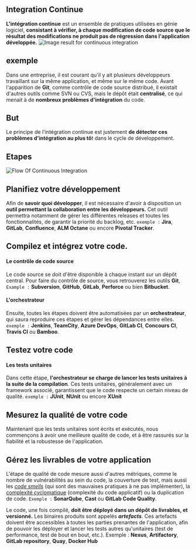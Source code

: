 

## Integration Continue

**L'intégration continue**  est un ensemble de pratiques utilisées en génie logiciel, **consistant à vérifier, à chaque modification de code source que le résultat des modifications ne produit pas de régression dans l'application développée.**
![Image result for continuous integration](https://geekflare.com/wp-content/uploads/2019/12/ci.jpg)

## exemple

Dans une entreprise, il est courant qu'il y ait plusieurs développeurs travaillant sur la même application, et même sur le même code. Avant l'apparition de  **Git**, comme contrôle de code source distribué, il existait d'autres outils comme SVN ou CVS, mais le dépôt était  **centralisé**, ce qui menait à de  **nombreux problèmes d'intégration**  du code.

## But

Le principe de l'intégration continue est justement **de détecter ces problèmes d'intégration au plus tô**t dans le cycle de développement.

## Etapes
![Flow Of Continuous Integration](https://acadgildsite.s3.amazonaws.com/wordpress_images/devops/What_is_Jenkins/02_CI_Image.jpg)
## **Planifiez** votre développement

Afin de **savoir quoi développer**, il est nécessaire d'avoir à disposition un **outil permettant la collaboration entre les développeurs.** Cet outil permettra notamment de gérer les différentes releases et toutes les fonctionnalités, de garantir la priorité du backlog, etc.
`exemple :` **Jira**, **GitLab**, **Confluence**, **ALM Octane** ou encore **Pivotal Tracker**.

## **Compilez** et intégrez votre code.
#### Le contrôle de code source

Le code source se doit d'être disponible à chaque instant sur un dépôt central.
Pour faire du contrôle de source, vous retrouverez les outils  **Git**,  `Example :` **Subversion**,  **GitHub**,  **GitLab**,  **Perforce**  ou bien  **Bitbucket**.

#### L'orchestrateur
Ensuite, toutes les étapes doivent être automatisées par un **orchestrateur**, qui saura reproduire ces étapes et gérer les dépendances entre elles.
`exemple :` **Jenkins**, **TeamCity**, **Azure DevOps**, **GitLab CI**, **Concours CI**, **Travis CI** ou **Bamboo**.

## Testez votre code

#### Les tests unitaires

Dans cette étape,  **l'orchestrateur se charge de lancer les tests unitaires à la suite de la compilation**. Ces tests unitaires, généralement avec un framework associé, garantissent que le code respecte un certain niveau de qualité.
`exemple :` **JUnit**, **NUnit** ou encore **XUnit**

## Mesurez la **qualité** de votre code

Maintenant que les tests unitaires sont écrits et exécutés, nous commençons à avoir une meilleure qualité de code, et à être rassurés sur la fiabilité et la robustesse de l'application.
## Gérez les livrables de votre application
L'étape de qualité de code mesure aussi d'autres métriques, comme le nombre de vulnérabilités au sein du code, la couverture de test, mais aussi les [_code smells_](https://fr.wikipedia.org/wiki/Code_smell) (qui sont des mauvaises pratiques à ne pas implémenter), la [complexité cyclomatique](https://fr.wikipedia.org/wiki/Nombre_cyclomatique) (complexité du code applicatif) ou la duplication de code.
`Exemple :` **SonarQube**, **Cast** ou **GitLab Code Quality**.

Le code, une fois compilé, **doit être déployé dans un dépôt de livrables, et versionné.** Les binaires produits sont appelés **_artefacts_**. Ces artefacts doivent être accessibles à toutes les parties prenantes de l'application, afin de pouvoir les déployer et lancer les tests autres qu'unitaires (test de performance, test de bout en bout, etc.).
Exemple : **Nexus**, **Artifactory**, **GitLab repository**, **Quay**, **Docker Hub**
